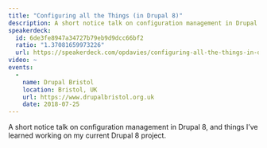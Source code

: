 ```yaml
---
title: "Configuring all the Things (in Drupal 8)"
description: A short notice talk on configuration management in Drupal 8, and things I’ve learned working on my current Drupal 8 project.
speakerdeck:
  id: 6de3fe8947a34727b79eb9d9dcc66bf2
  ratio: "1.37081659973226"
  url: https://speakerdeck.com/opdavies/configuring-all-the-things-in-drupal-8
video: ~
events:
  -
    name: Drupal Bristol
    location: Bristol, UK
    url: https://www.drupalbristol.org.uk
    date: 2018-07-25
---
```


A short notice talk on configuration management in Drupal 8, and things I’ve learned working on my current Drupal 8 project.
